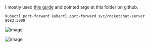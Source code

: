 I mostly used [this guide](https://ajorloo.medium.com/deploy-rocket-chat-server-using-kubernetes-2d6c4228853) and pointed argo at this folder on github.

`kubectl port-forward kubectl port-forward svc/rocketchat-server 8082:3000`

![image](https://user-images.githubusercontent.com/5564129/156853175-03fc10ba-219b-4e12-950a-b5528a5a0306.png)

![image](https://user-images.githubusercontent.com/5564129/156853270-dffddca2-d416-43d7-84c8-711b50282136.png)
